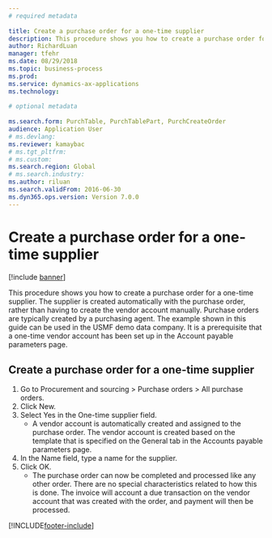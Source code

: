 ```yaml
--- 
# required metadata 
 
title: Create a purchase order for a one-time supplier
description: This procedure shows you how to create a purchase order for a one-time supplier. 
author: RichardLuan
manager: tfehr 
ms.date: 08/29/2018
ms.topic: business-process 
ms.prod:  
ms.service: dynamics-ax-applications 
ms.technology:  
 
# optional metadata 
 
ms.search.form: PurchTable, PurchTablePart, PurchCreateOrder   
audience: Application User 
# ms.devlang:  
ms.reviewer: kamaybac
# ms.tgt_pltfrm:  
# ms.custom:  
ms.search.region: Global
# ms.search.industry: 
ms.author: riluan
ms.search.validFrom: 2016-06-30 
ms.dyn365.ops.version: Version 7.0.0 
---
```

# Create a purchase order for a one-time supplier

[!include [banner](../../includes/banner.md)]

This procedure shows you how to create a purchase order for a one-time supplier. The supplier is created automatically with the purchase order, rather than having to create the vendor account manually. Purchase orders are typically created by a purchasing agent. The example shown in this guide can be used in the USMF demo data company. It is a prerequisite that a one-time vendor account has been set up in the Account payable parameters page.


## Create a purchase order for a one-time supplier
1. Go to Procurement and sourcing > Purchase orders > All purchase orders.
2. Click New.
3. Select Yes in the One-time supplier field.
    * A vendor account is automatically created and assigned to the purchase order. The vendor account is created based on the template that is specified on the General tab in the Accounts payable parameters page.  
4. In the Name field, type a name for the supplier.
5. Click OK.
    * The purchase order can now be completed and processed like any other order. There are no special characteristics related to how this is done. The invoice will account a due transaction on the vendor account that was created with the order, and payment will then be processed.



[!INCLUDE[footer-include](../../../includes/footer-banner.md)]